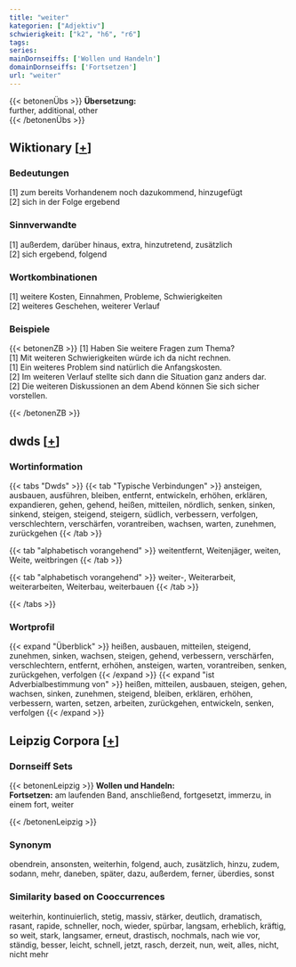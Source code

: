 ```yaml
---
title: "weiter"
kategorien: ["Adjektiv"]
schwierigkeit: ["k2", "h6", "r6"]
tags:
series:
mainDornseiffs: ['Wollen und Handeln']
domainDornseiffs: ['Fortsetzen']
url: "weiter"
---
```


{{< betonenÜbs >}}
**Übersetzung:**  
further, additional, other  
{{< /betonenÜbs >}}

## Wiktionary [[+](https://de.wiktionary.org/wiki/weiter)]

### Bedeutungen
[1] zum bereits Vorhandenem noch dazukommend, hinzugefügt  
[2] sich in der Folge ergebend  

### Sinnverwandte
[1] außerdem, darüber hinaus, extra, hinzutretend, zusätzlich  
[2] sich ergebend, folgend  

### Wortkombinationen
[1] weitere Kosten, Einnahmen, Probleme, Schwierigkeiten  
[2] weiteres Geschehen, weiterer Verlauf  

### Beispiele
{{< betonenZB >}}
[1] Haben Sie weitere Fragen zum Thema?  
[1] Mit weiteren Schwierigkeiten würde ich da nicht rechnen.  
[1] Ein weiteres Problem sind natürlich die Anfangskosten.  
[2] Im weiteren Verlauf stellte sich dann die Situation ganz anders dar.  
[2] Die weiteren Diskussionen an dem Abend können Sie sich sicher vorstellen.  

{{< /betonenZB >}}


## dwds [[+](https://www.dwds.de/wb/weiter)]

### Wortinformation
{{< tabs "Dwds" >}}
{{< tab "Typische Verbindungen" >}}
ansteigen, ausbauen, ausführen, bleiben, entfernt, entwickeln, erhöhen, erklären, expandieren, gehen, gehend, heißen, mitteilen, nördlich, senken, sinken, sinkend, steigen, steigend, steigern, südlich, verbessern, verfolgen, verschlechtern, verschärfen, vorantreiben, wachsen, warten, zunehmen, zurückgehen
{{< /tab >}}

{{< tab "alphabetisch vorangehend" >}}
weitentfernt, Weitenjäger, weiten, Weite, weitbringen
{{< /tab >}}

{{< tab "alphabetisch vorangehend" >}}
weiter-, Weiterarbeit, weiterarbeiten, Weiterbau, weiterbauen
{{< /tab >}}

{{< /tabs >}}

### Wortprofil
{{< expand "Überblick" >}} heißen, ausbauen, mitteilen, steigend, zunehmen, sinken, wachsen, steigen, gehend, verbessern, verschärfen, verschlechtern, entfernt, erhöhen, ansteigen, warten, vorantreiben, senken, zurückgehen, verfolgen {{< /expand >}}
{{< expand "ist Adverbialbestimmung von" >}} heißen, mitteilen, ausbauen, steigen, gehen, wachsen, sinken, zunehmen, steigend, bleiben, erklären, erhöhen, verbessern, warten, setzen, arbeiten, zurückgehen, entwickeln, senken, verfolgen {{< /expand >}}

## Leipzig Corpora [[+](https://corpora.uni-leipzig.de/en/res?word=weiter&corpusId=deu_newscrawl-public_2018)]

### Dornseiff Sets
{{< betonenLeipzig >}}
**Wollen und Handeln:**  
**Fortsetzen:** am laufenden Band, anschließend, fortgesetzt, immerzu, in einem fort, weiter  

{{< /betonenLeipzig >}}

### Synonym
obendrein, ansonsten, weiterhin, folgend, auch, zusätzlich, hinzu, zudem, sodann, mehr, daneben, später, dazu, außerdem, ferner, überdies, sonst


### Similarity based on Cooccurrences
weiterhin, kontinuierlich, stetig, massiv, stärker, deutlich, dramatisch, rasant, rapide, schneller, noch, wieder, spürbar, langsam, erheblich, kräftig, so weit, stark, langsamer, erneut, drastisch, nochmals, nach wie vor, ständig, besser, leicht, schnell, jetzt, rasch, derzeit, nun, weit, alles, nicht, nicht mehr

